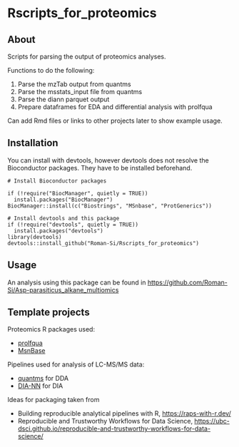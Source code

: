 # Rscripts_for_proteomics

## About
Scripts for parsing the output of proteomics analyses.

Functions to do the following:
1. Parse the mzTab output from quantms
2. Parse the msstats_input file from quantms
3. Parse the diann parquet output
4. Prepare dataframes for EDA and differential analysis with prolfqua

Can add Rmd files or links to other projects later to show example usage.

## Installation

You can install with devtools, however devtools does not resolve the Bioconductor packages. They have to be installed beforehand.

```
# Install Bioconductor packages

if (!require("BiocManager", quietly = TRUE))
  install.packages("BiocManager")
BiocManager::install(c("Biostrings", "MSnbase", "ProtGenerics"))

# Install devtools and this package
if (!require("devtools", quietly = TRUE))
  install.packages("devtools")
library(devtools)
devtools::install_github("Roman-Si/Rscripts_for_proteomics")
```

## Usage
An analysis using this package can be found in https://github.com/Roman-Si/Asp-parasiticus_alkane_multiomics 


## Template projects

Proteomics R packages used:
- [prolfqua](https://github.com/fgcz/prolfqua)
- [MsnBase](https://www.bioconductor.org/packages/release/bioc/html/MSnbase.html)

Pipelines used for analysis of LC-MS/MS data:
- [quantms](https://github.com/bigbio/quantms) for DDA
- [DIA-NN](https://github.com/vdemichev/DiaNN) for DIA


Ideas for packaging taken from
- Building reproducible analytical pipelines with R, https://raps-with-r.dev/
- Reproducible and Trustworthy Workflows for Data Science, https://ubc-dsci.github.io/reproducible-and-trustworthy-workflows-for-data-science/
